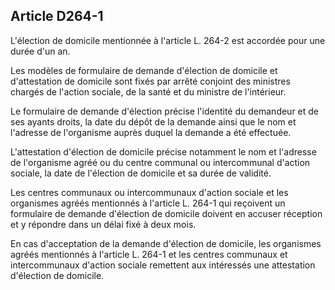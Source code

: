 ## Article D264-1

L'élection de domicile mentionnée à l'article L. 264-2 est accordée pour une durée d'un an.

Les modèles de formulaire de demande d'élection de domicile et d'attestation de domicile sont fixés par
arrêté conjoint des ministres chargés de l'action sociale, de la santé et du ministre de l'intérieur.

Le formulaire de demande d'élection précise l'identité du demandeur et de ses ayants droits, la date du dépôt
de la demande ainsi que le nom et l'adresse de l'organisme auprès duquel la demande a été effectuée.

L'attestation d'élection de domicile précise notamment le nom et l'adresse de l'organisme agréé ou du centre
communal ou intercommunal d'action sociale, la date de l'élection de domicile et sa durée de validité.

Les centres communaux ou intercommunaux d'action sociale et les organismes agréés mentionnés à l'article
L. 264-1 qui reçoivent un formulaire de demande d'élection de domicile doivent en accuser réception et y
répondre dans un délai fixé à deux mois.

En cas d'acceptation de la demande d'élection de domicile, les organismes agréés mentionnés à l'article L.
264-1 et les centres communaux et intercommunaux d'action sociale remettent aux intéressés une attestation
d'élection de domicile.

